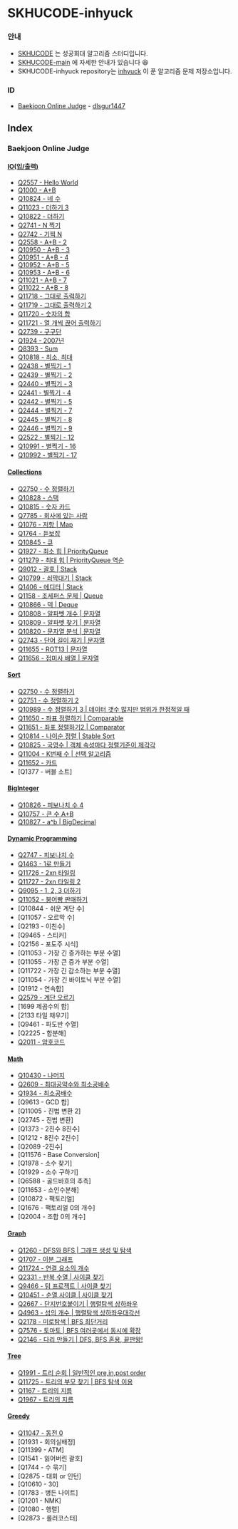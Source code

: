 # SKHUCODE-inhyuck

### 안내
- [SKHUCODE](https://github.com/skhucode) 는 성공회대 알고리즘 스터디입니다.
- [SKHUCODE-main](https://github.com/skhucode/skhucode-main) 에 자세한 안내가 있습니다 😆
- SKHUCODE-inhyuck repository는 [inhyuck](https://github.com/inhyuck) 이 푼 알고리즘 문제 저장소입니다.

### ID

- [Baekjoon Online Judge](https://www.acmicpc.net/) - [dlsgur1447](https://www.acmicpc.net/user/dlsgur1447)

## Index
### Baekjoon Online Judge

#### [**IO(입/출력)**](https://github.com/skhucode/skhucode-inhyuck/tree/develop/skhucode/src/io)
  - [Q2557 - Hello World](https://github.com/skhucode/skhucode-inhyuck/blob/develop/skhucode/src/io/Q2557.java)
  - [Q1000 - A+B](https://github.com/skhucode/skhucode-inhyuck/blob/develop/skhucode/src/io/Q1000.java)
  - [Q10824 - 네 수](https://github.com/skhucode/skhucode-inhyuck/blob/develop/skhucode/src/io/Q10824.java)
  - [Q11023 - 더하기 3](https://github.com/skhucode/skhucode-inhyuck/blob/develop/skhucode/src/io/Q11023.java)
  - [Q10822 - 더하기](https://github.com/skhucode/skhucode-inhyuck/blob/develop/skhucode/src/io/Q10822.java)
  - [Q2741 - N 찍기](https://github.com/skhucode/skhucode-inhyuck/blob/develop/skhucode/src/io/Q2741.java)
  - [Q2742 - 기찍 N](https://github.com/skhucode/skhucode-inhyuck/blob/develop/skhucode/src/io/Q2742.java)
  - [Q2558 - A+B - 2](https://github.com/skhucode/skhucode-inhyuck/blob/develop/skhucode/src/io/Q2558.java)
  - [Q10950 - A+B - 3](https://github.com/skhucode/skhucode-inhyuck/blob/develop/skhucode/src/io/Q10950.java)
  - [Q10951 - A+B - 4](https://github.com/skhucode/skhucode-inhyuck/blob/develop/skhucode/src/io/Q10951.java)
  - [Q10952 - A+B - 5](https://github.com/skhucode/skhucode-inhyuck/blob/develop/skhucode/src/io/Q10952.java)
  - [Q10953 - A+B - 6](https://github.com/skhucode/skhucode-inhyuck/blob/develop/skhucode/src/io/Q10953.java)
  - [Q11021 - A+B - 7](https://github.com/skhucode/skhucode-inhyuck/blob/develop/skhucode/src/io/Q11021.java)
  - [Q11022 - A+B - 8](https://github.com/skhucode/skhucode-inhyuck/blob/develop/skhucode/src/io/Q11022.java)
  - [Q11718 - 그대로 출력하기](https://github.com/skhucode/skhucode-inhyuck/blob/develop/skhucode/src/io/Q11718.java)
  - [Q11719 - 그대로 출력하기 2](https://github.com/skhucode/skhucode-inhyuck/blob/develop/skhucode/src/io/Q11719.java)
  - [Q11720 - 숫자의 합](https://github.com/skhucode/skhucode-inhyuck/blob/develop/skhucode/src/io/Q11720.java)
  - [Q11721 - 열 개씩 끊어 출력하기](https://github.com/skhucode/skhucode-inhyuck/blob/develop/skhucode/src/io/Q11721.java)
  - [Q2739 - 구구단](https://github.com/skhucode/skhucode-inhyuck/blob/develop/skhucode/src/io/2739.java)
  - [Q1924 - 2007년](https://github.com/skhucode/skhucode-inhyuck/blob/develop/skhucode/src/io/Q1924.java)
  - [Q8393 - Sum](https://github.com/skhucode/skhucode-inhyuck/blob/develop/skhucode/src/io/Q8393.java)
  - [Q10818 - 최소, 최대](https://github.com/skhucode/skhucode-inhyuck/blob/develop/skhucode/src/io/Q10818.java)
  - [Q2438 - 별찍기 - 1](https://github.com/skhucode/skhucode-inhyuck/blob/develop/skhucode/src/io/Q2438.java)
  - [Q2439 - 별찍기 - 2](https://github.com/skhucode/skhucode-inhyuck/blob/develop/skhucode/src/io/Q2439.java)
  - [Q2440 - 별찍기 - 3](https://github.com/skhucode/skhucode-inhyuck/blob/develop/skhucode/src/io/Q2440.java)
  - [Q2441 - 별찍기 - 4](https://github.com/skhucode/skhucode-inhyuck/blob/develop/skhucode/src/io/Q2441.java)
  - [Q2442 - 별찍기 - 5](https://github.com/skhucode/skhucode-inhyuck/blob/develop/skhucode/src/io/Q2442.java)
  - [Q2444 - 별찍기 - 7](https://github.com/skhucode/skhucode-inhyuck/blob/develop/skhucode/src/io/Q2444.java)
  - [Q2445 - 별찍기 - 8](https://github.com/skhucode/skhucode-inhyuck/blob/develop/skhucode/src/io/Q2445.java)
  - [Q2446 - 별찍기 - 9](https://github.com/skhucode/skhucode-inhyuck/blob/develop/skhucode/src/io/Q2446.java)
  - [Q2522 - 별찍기 - 12](https://github.com/skhucode/skhucode-inhyuck/blob/develop/skhucode/src/io/Q2522.java)
  - [Q10991 - 별찍기 - 16](https://github.com/skhucode/skhucode-inhyuck/blob/develop/skhucode/src/io/Q10991.java)
  - [Q10992 - 별찍기 - 17](https://github.com/skhucode/skhucode-inhyuck/blob/develop/skhucode/src/io/Q10992.java)

#### [**Collections**](https://github.com/skhucode/skhucode-inhyuck/tree/develop/skhucode/src/collections)
  - [Q2750 - 수 정렬하기](https://github.com/skhucode/skhucode-inhyuck/blob/develop/skhucode/src/collections/Q2750.java)
  - [Q10828 - 스택](https://github.com/skhucode/skhucode-inhyuck/blob/develop/skhucode/src/collections/Q10828.java)
  - [Q10815 - 숫자 카드](https://github.com/skhucode/skhucode-inhyuck/blob/develop/skhucode/src/collections/Q10815.java)
  - [Q7785 - 회사에 있는 사람](https://github.com/skhucode/skhucode-inhyuck/blob/develop/skhucode/src/collections/Q7785.java)
  - [Q1076 - 저항 | Map](https://github.com/skhucode/skhucode-inhyuck/blob/develop/skhucode/src/collections/Q1076.java)
  - [Q1764 - 듣보잡](https://github.com/skhucode/skhucode-inhyuck/blob/develop/skhucode/src/collections/Q1764.java)
  - [Q10845 - 큐](https://github.com/skhucode/skhucode-inhyuck/blob/develop/skhucode/src/collections/Q10845.java)
  - [Q1927 - 최소 힙 | PriorityQueue](https://github.com/skhucode/skhucode-inhyuck/blob/develop/skhucode/src/collections/Q1927.java)
  - [Q11279 - 최대 힙 | PriorityQueue 역순](https://github.com/skhucode/skhucode-inhyuck/blob/develop/skhucode/src/collections/Q11279.java)
  - [Q9012 - 괄호 | Stack](https://github.com/skhucode/skhucode-inhyuck/blob/develop/skhucode/src/collections/Q9012.java)
  - [Q10799 - 쇠막대기 | Stack](https://github.com/skhucode/skhucode-inhyuck/blob/develop/skhucode/src/collections/Q10799.java)
  - [Q1406 - 에디터 | Stack](https://github.com/skhucode/skhucode-inhyuck/blob/develop/skhucode/src/collections/Q1406.java)
  - [Q1158 - 조세퍼스 문제 | Queue](https://github.com/skhucode/skhucode-inhyuck/blob/develop/skhucode/src/collections/Q1158.java)
  - [Q10866 - 덱 | Deque](https://github.com/skhucode/skhucode-inhyuck/blob/develop/skhucode/src/collections/Q10866.java) 
  - [Q10808 - 알파벳 개수 | 문자열](https://github.com/skhucode/skhucode-inhyuck/blob/develop/skhucode/src/collections/Q10808.java)
  - [Q10809 - 알파벳 찾기 | 문자열](https://github.com/skhucode/skhucode-inhyuck/blob/develop/skhucode/src/collections/Q10809.java)
  - [Q10820 - 문자열 분석 | 문자열](https://github.com/skhucode/skhucode-inhyuck/blob/develop/skhucode/src/collections/Q10820.java)
  - [Q2743 - 단어 길이 재기 | 문자열](https://github.com/skhucode/skhucode-inhyuck/blob/develop/skhucode/src/collections/Q2743.java)
  - [Q11655 - ROT13 | 문자열](https://github.com/skhucode/skhucode-inhyuck/blob/develop/skhucode/src/collections/Q11655.java)
  - [Q11656 - 접미사 배열 | 문자열](https://github.com/skhucode/skhucode-inhyuck/blob/develop/skhucode/src/collections/Q11656.java)

#### [**Sort**](https://github.com/skhucode/skhucode-inhyuck/tree/develop/skhucode/src/sort)
  - [Q2750 - 수 정렬하기](https://github.com/skhucode/skhucode-inhyuck/blob/develop/skhucode/src/sort/Q2750.java)
  - [Q2751 - 수 정렬하기 2](https://github.com/skhucode/skhucode-inhyuck/blob/develop/skhucode/src/sort/Q2751.java)
  - [Q10989 - 수 정렬하기 3 | 데이터 갯수 많지만 범위가 한정적일 때](https://github.com/skhucode/skhucode-inhyuck/blob/develop/skhucode/src/sort/Q10989.java)
  - [Q11650 - 좌표 정렬하기 | Comparable](https://github.com/skhucode/skhucode-inhyuck/blob/develop/skhucode/src/sort/Q11650.java)
  - [Q11651 - 좌표 정렬하기2 | Comparator](https://github.com/skhucode/skhucode-inhyuck/blob/develop/skhucode/src/sort/Q11651.java)
  - [Q10814 - 나이순 정렬 | Stable Sort](https://github.com/skhucode/skhucode-inhyuck/blob/develop/skhucode/src/sort/Q10814.java)
  - [Q10825 - 국영수 | 객체 속성마다 정렬기준이 제각각](https://github.com/skhucode/skhucode-inhyuck/blob/develop/skhucode/src/sort/Q10825.java)
  - [Q11004 - K번째 수 | 선택 알고리즘](https://github.com/skhucode/skhucode-inhyuck/blob/develop/skhucode/src/sort/Q11004.java)
  - [Q11652 - 카드](https://github.com/skhucode/skhucode-inhyuck/blob/develop/skhucode/src/sort/Q11652.java)
  - [Q1377 - 버블 소트]

#### [**BigInteger**](https://github.com/skhucode/skhucode-inhyuck/tree/develop/skhucode/src/biginteger)
  - [Q10826 - 피보나치 수 4](https://github.com/skhucode/skhucode-inhyuck/blob/develop/skhucode/src/biginteger/Q10826.java)
  - [Q10757 - 큰 수 A+B](https://github.com/skhucode/skhucode-inhyuck/blob/develop/skhucode/src/biginteger/Q10757.java)
  - [Q10827 - a^b | BigDecimal](https://github.com/skhucode/skhucode-inhyuck/blob/develop/skhucode/src/biginteger/Q10827.java)

#### [**Dynamic Programming**](https://github.com/skhucode/skhucode-inhyuck/tree/develop/skhucode/src/dp)
  - [Q2747 - 피보나치 수](https://github.com/skhucode/skhucode-inhyuck/blob/develop/skhucode/src/dp/Q2747.java)
  - [Q1463 - 1로 만들기](https://github.com/skhucode/skhucode-inhyuck/blob/develop/skhucode/src/dp/Q1463.java)
  - [Q11726 - 2xn 타일링](https://github.com/skhucode/skhucode-inhyuck/blob/develop/skhucode/src/dp/Q11726.java)
  - [Q11727 - 2xn 타일링 2](https://github.com/skhucode/skhucode-inhyuck/blob/develop/skhucode/src/dp/Q11727.java)
  - [Q9095 - 1, 2, 3 더하기](https://github.com/skhucode/skhucode-inhyuck/blob/develop/skhucode/src/dp/Q9095.java)
  - [Q11052 - 붕어빵 판매하기](https://github.com/skhucode/skhucode-inhyuck/blob/develop/skhucode/src/dp/Q11052.java)
  - [Q10844 - 쉬운 계단 수]
  - [Q11057 - 오르막 수]
  - [Q2193 - 이친수]
  - [Q9465 - 스티커]
  - [Q2156 - 포도주 시식]
  - [Q11053 - 가장 긴 증가하는 부분 수열]
  - [Q11055 - 가장 큰 증가 부분 수열]
  - [Q11722 - 가장 긴 감소하는 부분 수열]
  - [Q11054 - 가장 긴 바이토닉 부분 수열]
  - [Q1912 - 연속합]
  - [Q2579 - 계단 오르기](https://github.com/skhucode/skhucode-inhyuck/blob/develop/skhucode/src/dp/Q2579.java)
  - [1699 제곱수의 합]
  - [2133 타일 채우기]
  - [Q9461 - 파도반 수열]
  - [Q2225 - 합분해]
  - [Q2011 - 암호코드](https://github.com/skhucode/skhucode-inhyuck/blob/develop/skhucode/src/dp/Q2011.java)   

#### [**Math**](https://github.com/skhucode/skhucode-inhyuck/tree/develop/skhucode/src/math)
  - [Q10430 - 나머지](https://github.com/skhucode/skhucode-inhyuck/blob/develop/skhucode/src/math/Q10430.java)
  - [Q2609 - 최대공약수와 최소공배수](https://github.com/skhucode/skhucode-inhyuck/blob/develop/skhucode/src/math/Q2609.java)
  - [Q1934 - 최소공배수](https://github.com/skhucode/skhucode-inhyuck/blob/develop/skhucode/src/math/Q1934.java)
  - [Q9613 - GCD 합]
  - [Q11005 - 진법 변환 2]
  - [Q2745 - 진법 변환]
  - [Q1373 - 2진수 8진수]
  - [Q1212 - 8진수 2진수]
  - [Q2089 -2진수]
  - [Q11576 - Base Conversion]
  - [Q1978 - 소수 찾기]
  - [Q1929 - 소수 구하기]
  - [Q6588 - 골드바흐의 추측]
  - [Q11653 - 소인수분해]
  - [Q10872 - 팩토리얼]
  - [Q1676 - 팩토리얼 0의 개수]
  - [Q2004 - 조합 0의 개수]
    
#### [**Graph**](https://github.com/skhucode/skhucode-inhyuck/tree/develop/skhucode/src/graph)
  - [Q1260 - DFS와 BFS | 그래프 생성 및 탐색](https://github.com/skhucode/skhucode-inhyuck/blob/develop/skhucode/src/graph/Q1260.java)
  - [Q1707 - 이분 그래프](https://github.com/skhucode/skhucode-inhyuck/blob/develop/skhucode/src/graph/Q1707.java)
  - [Q11724 - 연결 요소의 개수](https://github.com/skhucode/skhucode-inhyuck/blob/develop/skhucode/src/graph/Q11724.java)
  - [Q2331 - 반복 수열 | 사이클 찾기](https://github.com/skhucode/skhucode-inhyuck/blob/develop/skhucode/src/graph/Q2331.java)
  - [Q9466 - 텀 프로젝트 | 사이클 찾기](https://github.com/skhucode/skhucode-inhyuck/blob/develop/skhucode/src/graph/Q9466.java)
  - [Q10451 - 순열 사이클 | 사이클 찾기](https://github.com/skhucode/skhucode-inhyuck/blob/develop/skhucode/src/graph/Q10451.java)
  - [Q2667 - 단지번호붙이기 | 행렬탐색 상하좌우](https://github.com/skhucode/skhucode-inhyuck/blob/develop/skhucode/src/graph/Q2667.java)
  - [Q4963 - 섬의 개수 | 행렬탐색 상하좌우대각선](https://github.com/skhucode/skhucode-inhyuck/blob/develop/skhucode/src/graph/Q4963.java)
  - [Q2178 - 미로탐색 | BFS 최단거리](https://github.com/skhucode/skhucode-inhyuck/blob/develop/skhucode/src/graph/Q2178.java)
  - [Q7576 - 토마토 | BFS 여러곳에서 동시에 확장](https://github.com/skhucode/skhucode-inhyuck/blob/develop/skhucode/src/graph/Q7576.java)
  - [Q2146 - 다리 만들기 | DFS, BFS 혼용, 끝판왕!](https://github.com/skhucode/skhucode-inhyuck/blob/develop/skhucode/src/graph/Q2146.java)
    
#### [**Tree**](https://github.com/skhucode/skhucode-inhyuck/tree/develop/skhucode/src/tree)
  - [Q1991 - 트리 순회 | 일반적인 pre,in,post order](https://github.com/skhucode/skhucode-inhyuck/blob/develop/skhucode/src/tree/Q1991.java)
  - [Q11725 - 트리의 부모 찾기 | BFS 탐색 이용](https://github.com/skhucode/skhucode-inhyuck/blob/develop/skhucode/src/tree/Q11725.java)  
  - [Q1167 - 트리의 지름](https://github.com/skhucode/skhucode-inhyuck/blob/develop/skhucode/src/tree/Q1167.java)  
  - [Q1967 - 트리의 지름](https://github.com/skhucode/skhucode-inhyuck/blob/develop/skhucode/src/tree/Q1967.java)  
       
#### [**Greedy**](https://github.com/skhucode/skhucode-inhyuck/tree/develop/skhucode/src/greedy)
  - [Q11047 - 동전 0](https://github.com/skhucode/skhucode-inhyuck/blob/develop/skhucode/src/greedy/Q11047.java)
  - [Q1931 - 회의실배정]
  - [Q11399 - ATM]
  - [Q1541 - 잃어버린 괄호]
  - [Q1744 - 수 묶기]
  - [Q2875 - 대회 or 인턴]
  - [Q10610 - 30]
  - [Q1783 - 병든 나이트]
  - [Q1201 - NMK]
  - [Q1080 - 행렬]
  - [Q2873 - 롤러코스터]
  
